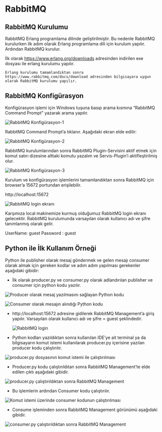 # RabbitMQ 

## RabbitMQ Kurulumu

RabbitMQ Erlang programlama dilinde geliştirilmiştir. Bu nedenle RabbitMQ kurulurken ilk adım olarak Erlang programlama dili için kurulum yapılır. Ardından RabbitMQ kurulur.
 	
  İlk olarak https://www.erlang.org/downloads adresinden indirilen exe dosyası ile erlang kurulumu yapılır.
  
 	Erlang kurulumu tamamlandıktan sonra https://www.rabbitmq.com/docs/download adresinden bilgisayara uygun olarak RabbitMQ kurulumu yapılır.

## RabbitMQ Konfigürasyon

Konfigürasyon işlemi için Windows tuşuna basıp arama kısmına “RabbitMQ Command Prompt” yazarak arama yapılır. 

 ![RabbitMQ Konfigürasyon-1](images/1.png)

RabbitMQ Command Prompt’a tıklanır. Aşağıdaki ekran elde edilir:

![RabbitMQ Konfigürasyon-2](images/2.png)

RabbitMQ kurulumlarından sonra RabbitMQ Plugin-Servisini aktif etmek için komut satırı dizesine alttaki komutu yazalım ve Servis-Plugin’i aktifleştirilmiş olur.
 
![RabbitMQ Konfigürasyon-3](images/3.png)

Kurulum ve konfigürasyon işlemlerini tamamlandıktan sonra RabbitMQ için browser’a 15672 portundan erişilebilir.

http://localhost:15672

 ![RabbitMQ login ekranı](images/4.png)

Karşımıza local makinemize kurmuş olduğumuz RabbitMQ login ekranı gelecektir. RabbitMQ kurulumunda varsayılan olarak kullanıcı adı ve şifre tanımlanmış olarak gelir.

UserName: guest
Password : guest

## Python ile İlk Kullanım Örneği

Python ile publisher olarak mesaj göndermek ve gelen mesajı consumer olarak almak için gereken kodlar ve adım adım yapılması gerekenler aşağıdaki gibidir:

* İlk olarak producer.py ve consumer.py olarak adlandırılan  publisher ve consumer  için python kodu yazılır. 

 ![Producer olarak mesaj yazılmasını sağlayan Python kodu](images/5.png) 

 ![Consumer olarak mesajın alındığı Python kodu](images/6.png) 

 * http://localhost:15672 adresine gidilerek RabbitMQ Management’a giriş yapılır. Varsayılan olarak kullanıcı adı ve şifre = guest şeklindedir.

   ![ RabbitMQ login](images/7.png) 

 * Python kodları yazıldıktan  sonra kullanılan IDE’ye ait terminal ya da bilgisayarın komut istemi kullanılarak producer.py içerisine yazılan producer kodu çalıştırılır.
  
  ![ producer.py dosyasının komut istemi ile çalıştırılması](images/8.png)  

 * 	Producer.py kodu çalıştırıldıtan sonra RabbitMQ Management’te elde edilen çıktı aşağıdaki gibidir.
 
  ![ producer.py çalıştırıldıktan sonra RabbitMQ Management](images/9.png)
  
 * Bu işlemlerin ardından Consumer kodu çalıştırılır. 

 ![ Komut istemi üzerinde consumer kodunun çalıştırılması](images/10.png)

 * Consume işleminden sonra RabbitMQ Management görünümü aşağıdaki gibidir.

 ![ consumer.py çalıştırıldıktan sonra RabbitMQ Management](images/11.png)
